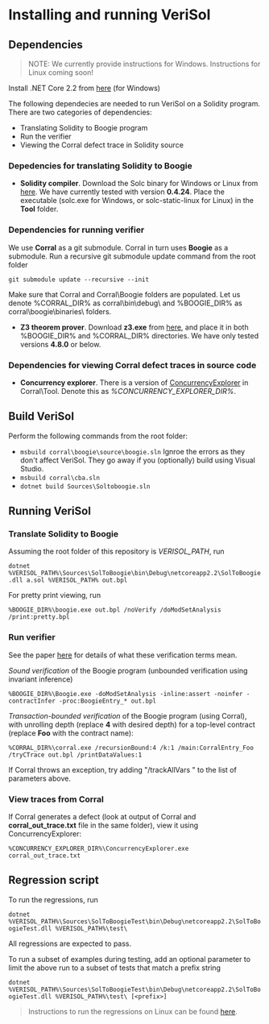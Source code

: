 # Installing and running VeriSol

## Dependencies

> NOTE: We currently provide instructions for Windows. Instructions for Linux coming soon!

Install .NET Core 2.2 from [here](https://dotnet.microsoft.com/download/dotnet-core/2.2#sdk-2.2.106) (for Windows)

The following dependecies are needed to run VeriSol on a Solidity program. There are two categories of dependencies:
   - Translating Solidity to Boogie program
   - Run the verifier
   - Viewing the Corral defect trace in Solidity source 

### Depedencies for translating Solidity to Boogie 
   - __Solidity compiler__. Download the Solc binary for Windows or Linux from [here](https://github.com/ethereum/solidity/releases/tag/v0.4.24). We have currently tested with version __0.4.24__. Place the executable (solc.exe for Windows, or solc-static-linux for Linux) in the **Tool** folder.
   
### Dependencies for running verifier

We use **Corral** as a git submodule. Corral in turn uses **Boogie** as a submodule. 
Run a recursive git submodule update command from the root folder

`git submodule update --recursive --init`

Make sure that Corral and Corral\Boogie folders are populated. 
Let us denote %CORRAL_DIR% as corral\bin\debug\ and %BOOGIE_DIR% as corral\boogie\binaries\ folders.

   - __Z3 theorem prover__. Download **z3.exe** from [here](https://github.com/Z3Prover/z3), and place it in both %BOOGIE_DIR%  and %CORRAL_DIR%  directories. We have only tested versions **4.8.0** or below.
   
### Dependencies for viewing Corral defect traces in source code
   - __Concurrency explorer__. There is a version of [ConcurrencyExplorer](https://github.com/LeeSanderson/Chess) in Corral\Tool\. Denote this as _%CONCURRENCY_EXPLORER_DIR%_.
<!--Download the sources and build the sources of **ConcurencyExplorer** from [here](https://github.com/LeeSanderson/Chess), and denote _%CONCURRENCY_EXPLORER_DIR%_ as the path containing **ConcurrencyExplorer.exe**. -->

## Build VeriSol

Perform the following commands from the root folder:
<!-- Open the __Sources\SolToBoogie.sln__ file in Visual Studio (2017) and perform __Build Solution__. -->
- `msbuild corral\boogie\source\boogie.sln` Ignroe the errors as they don't affect VeriSol. They go away if you (optionally) build using Visual Studio. 
- `msbuild corral\cba.sln`
- `dotnet build Sources\Soltoboogie.sln`

## Running VeriSol

### Translate Solidity to Boogie
Assuming the root folder of this repository is *VERISOL_PATH*, run 

`dotnet %VERISOL_PATH%\Sources\SolToBoogie\bin\Debug\netcoreapp2.2\SolToBoogie.dll a.sol %VERISOL_PATH% out.bpl`

For pretty print viewing, run

 `%BOOGIE_DIR%\boogie.exe out.bpl /noVerify /doModSetAnalysis /print:pretty.bpl`


### Run verifier
See the paper [here](https://arxiv.org/abs/1812.08829) for details of what these verification terms mean.

*Sound verification* of the Boogie program (unbounded verification using invariant inference)

`%BOOGIE_DIR%\Boogie.exe -doModSetAnalysis -inline:assert -noinfer -contractInfer -proc:BoogieEntry_* out.bpl`

*Transaction-bounded verification* of the Boogie program (using Corral), with unrolling depth (replace **4** with desired depth) for a top-level contract (replace **Foo** with the contract name):

`%CORRAL_DIR%\corral.exe /recursionBound:4 /k:1 /main:CorralEntry_Foo /tryCTrace out.bpl /printDataValues:1`

If Corral throws an exception, try adding "/trackAllVars " to the list of parameters above.  

### View traces from Corral
If Corral generates a defect (look at output of Corral and **corral_out_trace.txt** file in the same folder), view it using ConcurrencyExplorer: 

`%CONCURRENCY_EXPLORER_DIR%\ConcurrencyExplorer.exe corral_out_trace.txt`

## Regression script

To run the regressions, run

`dotnet %VERISOL_PATH%\Sources\SolToBoogieTest\bin\Debug\netcoreapp2.2\SolToBoogieTest.dll %VERISOL_PATH%\test\`

All regressions are expected to pass. 

To run a subset of examples during testing, add an optional parameter to limit the above run to a subset of tests that match a prefix string *<prefix>*

`dotnet %VERISOL_PATH%\Sources\SolToBoogieTest\bin\Debug\netcoreapp2.2\SolToBoogieTest.dll %VERISOL_PATH%\test\ [<prefix>]`

> Instructions to run the regressions on Linux can be found [here](https://github.com/Microsoft/verisol/wiki/How-to-run-regressions-in-Linux). 


